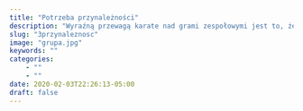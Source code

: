 ```yaml
---
title: "Potrzeba przynależności"
description: "Wyraźną przewagą karate nad grami zespołowymi jest to, że każde dziecko może brać czynny udział w zajęciach, w przeciwieństwie do gier zespołowych, gdzie młodzieniec nie może się przebić lub kończy na ławce rezerwowych. Karate pozwala każdemu występować na najwyższym poziomie. Jest to sport wyraźnie indywidualny. A jednak może spełniać dziecięcą potrzebę przynależności do grupy. U uczniów rozwija się specjalne przywiązanie, które jest wzmocnione poprzez mistykę, która otacza karate. To sprzyja poczuciu bycia wyjątkowym i stanowienia części czegoś niezwykłego. Do poczucia, że należą do grupy praktykującej sztukę walki, dochodzi zabezpieczenie przeciwko wdaniu się dziecka"
slug: "3przynaleznosc"
image: "grupa.jpg"
keywords: ""
categories:
    - ""
    - ""
date: 2020-02-03T22:26:13-05:00
draft: false
---
```

